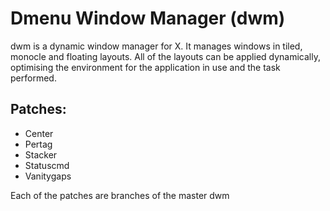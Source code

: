 # Dmenu Window Manager (dwm)

dwm is a dynamic window manager for X. It manages windows in tiled, monocle and floating layouts.
All of the layouts can be applied dynamically, optimising the environment for the application
in use and the task performed.

## Patches:

- Center
- Pertag
- Stacker
- Statuscmd
- Vanitygaps

Each of the patches are branches of the master dwm